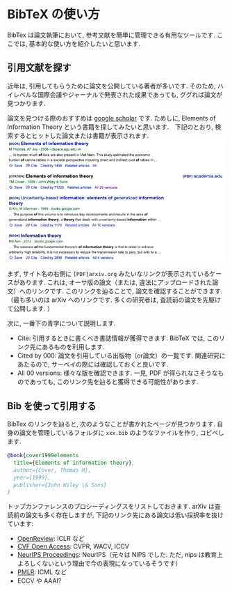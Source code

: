 # BibTeX の使い方

BibTex は論文執筆において, 参考文献を簡単に管理できる有用なツールです. ここでは, 基本的な使い方を紹介したいと思います.

## 引用文献を探す

近年は, 引用してもらうために論文を公開している著者が多いです. そのため, ハイレベルな国際会議やジャーナルで発表された成果であっても, ググれば論文が見つかります.

論文を見つける際のおすすめは [google scholar](https://scholar.google.com/) です. ためしに, Elements of Information Theory という書籍を探してみたいと思います.　下記のとおり, 検索するとヒットした論文または書籍が表示されます.
![alt text](image.png)

まず, サイト名の右側に ``[PDF]arxiv.org`` みたいなリンクが表示されているケースがあります. これは, オーサ版の論文（または, 違法にアップロードされた論文）へのリンクです. このリンクを辿ることで, 論文を確認することができます. （最も多いのは arXiv へのリンクです. 多くの研究者は, 査読前の論文を先駆けて公開します. ）

次に, 一番下の青字について説明します.

- Cite: 引用するときに書くべき書誌情報が獲得できます. BibTeX では, このリンク先にあるものを利用します.
- Cited by 000: 論文を引用している出版物（or論文）の一覧です. 関連研究にあたるので, サーベイの際には確認しておくと良いです.
- All 00 versions: 様々な版を確認できます. 一見, PDF が得られなさそうなものであっても, このリンク先を辿ると獲得できる可能性があります.

## Bib を使って引用する

BibTex のリンクを辿ると, 次のようなことが書かれたページが見つかります. 自身の論文を管理しているフォルダに ``xxx.bib`` のようなファイルを作り, コピペします.

```bibtex
@book{cover1999elements
  title={Elements of information theory},
  author={Cover, Thomas M},
  year={1999},
  publisher={John Wiley \& Sons}
}
```

トップカンファレンスのプロシーディングスをリストしておきます. arXiv は査読前の論文も多く存在しますが, 下記のリンク先にある論文は低い採択率を抜けています:

- [OpenReview](https://openreview.net/): ICLR など
- [CVF Open Access](https://openaccess.thecvf.com/menu): CVPR, WACV, ICCV
- [NeurIPS Proceedings](https://papers.nips.cc/): NeurIPS（元々は NIPS でした. ただ, nips は教育上よろしくないという理由で今の表現になっているそうです）
- [PMLR](https://proceedings.mlr.press/): ICML など
- ECCV や AAAI?
